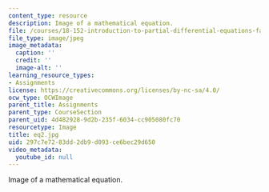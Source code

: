 ```yaml
---
content_type: resource
description: Image of a mathematical equation.
file: /courses/18-152-introduction-to-partial-differential-equations-fall-2005/297c7e7283dd2db9d093ce6bec29d650_eq2.jpg
file_type: image/jpeg
image_metadata:
  caption: ''
  credit: ''
  image-alt: ''
learning_resource_types:
- Assignments
license: https://creativecommons.org/licenses/by-nc-sa/4.0/
ocw_type: OCWImage
parent_title: Assignments
parent_type: CourseSection
parent_uid: 4d482928-9d2b-235f-6034-cc905080fc70
resourcetype: Image
title: eq2.jpg
uid: 297c7e72-83dd-2db9-d093-ce6bec29d650
video_metadata:
  youtube_id: null
---
```

Image of a mathematical equation.